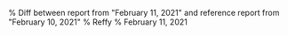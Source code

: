 % Diff between report from "February 11, 2021" and reference report from "February 10, 2021"
% Reffy
% February 11, 2021

